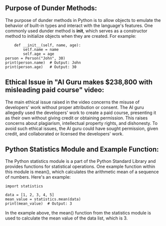 ## Purpose of Dunder Methods:
The purpose of dunder methods in Python is to allow objects to emulate the behavior of built-in types and interact with the language's features. One commonly used dunder method is __init__, which serves as a constructor method to initialize objects when they are created. For example:


```class Person:
    def __init__(self, name, age):
        self.name = name
        self.age = age
person = Person("John", 30)
print(person.name)  # Output: John
print(person.age)   # Output: 30
```

## Ethical Issue in "AI Guru makes $238,800 with misleading paid course" video:

The main ethical issue raised in the video concerns the misuse of developers' work without proper attribution or consent. The AI guru allegedly used the developers' work to create a paid course, presenting it as their own without giving credit or obtaining permission. This raises concerns about plagiarism, intellectual property rights, and dishonesty. To avoid such ethical issues, the AI guru could have sought permission, given credit, and collaborated or licensed the developers' work.

## Python Statistics Module and Example Function:
The Python statistics module is a part of the Python Standard Library and provides functions for statistical operations. One example function within this module is mean(), which calculates the arithmetic mean of a sequence of numbers. Here's an example:

```
import statistics

data = [1, 2, 3, 4, 5]
mean_value = statistics.mean(data)
print(mean_value)  # Output: 3
```
In the example above, the mean() function from the statistics module is used to calculate the mean value of the data list, which is 3.
